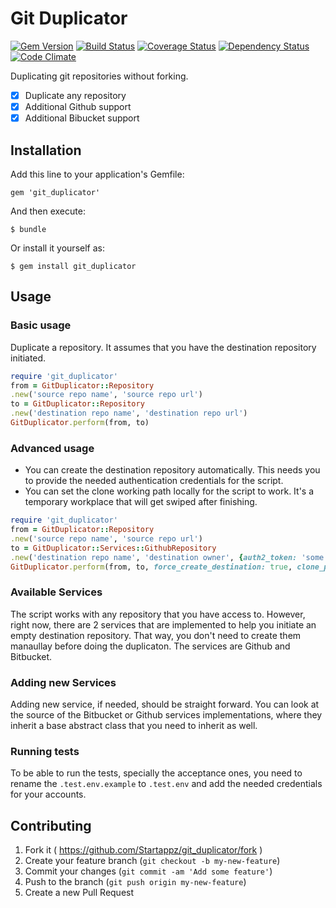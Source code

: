 # Git Duplicator

[![Gem Version](https://badge.fury.io/rb/git_duplicator.svg)](http://badge.fury.io/rb/git_duplicator) [![Build Status](https://travis-ci.org/Startappz/git_duplicator.svg?branch=master)](https://travis-ci.org/Startappz/git_duplicator) [![Coverage Status](https://coveralls.io/repos/Startappz/git_duplicator/badge.png?branch=master)](https://coveralls.io/r/Startappz/git_duplicator?branch=master) [![Dependency Status](https://gemnasium.com/Startappz/git_duplicator.svg)](https://gemnasium.com/Startappz/git_duplicator) [![Code Climate](https://codeclimate.com/github/Startappz/git_duplicator/badges/gpa.svg)](https://codeclimate.com/github/Startappz/git_duplicator)


Duplicating git repositories without forking.

- [x] Duplicate any repository
- [x] Additional Github support
- [x] Additional Bibucket support

## Installation

Add this line to your application's Gemfile:

    gem 'git_duplicator'

And then execute:

    $ bundle

Or install it yourself as:

    $ gem install git_duplicator

## Usage

### Basic usage

Duplicate a repository. It assumes that you have the destination repository initiated. 

```ruby
require 'git_duplicator'
from = GitDuplicator::Repository
.new('source repo name', 'source repo url')
to = GitDuplicator::Repository
.new('destination repo name', 'destination repo url')
GitDuplicator.perform(from, to)

```
### Advanced usage
- You can create the destination repository automatically. This needs you to provide the needed authentication credentials for the script.
- You can set the clone working path locally for the script to work. It's a temporary workplace that will get swiped after finishing.

```ruby
require 'git_duplicator'
from = GitDuplicator::Repository
.new('source repo name', 'source repo url')
to = GitDuplicator::Services::GithubRepository
.new('destination repo name', 'destination owner', {auth2_token: 'some token'})
GitDuplicator.perform(from, to, force_create_destination: true, clone_path: 'path/to/tmp')
```

### Available Services

The script works with any repository that you have access to. However, right now, there are 2 services that are implemented to help you initiate an empty destination repository. That way, you don't need to create them manaullay before doing the duplicaton. The services are Github and Bitbucket.

### Adding new Services

Adding new service, if needed, should be straight forward. You can look at the source of the Bitbucket or Github services implementations, where they inherit a base abstract class that you need to inherit as well.

### Running tests

To be able to run the tests, specially the acceptance ones, you need to rename the `.test.env.example` to `.test.env` and add the needed credentials for your accounts.


## Contributing

1. Fork it ( https://github.com/Startappz/git_duplicator/fork )
2. Create your feature branch (`git checkout -b my-new-feature`)
3. Commit your changes (`git commit -am 'Add some feature'`)
4. Push to the branch (`git push origin my-new-feature`)
5. Create a new Pull Request
